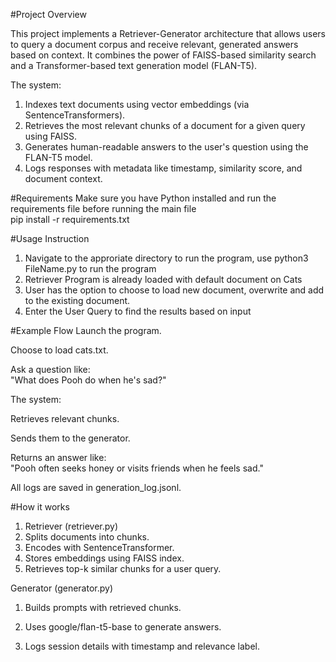 #Project Overview

This project implements a Retriever-Generator architecture that allows users to query a document corpus and receive relevant, generated answers based on context. It combines the power of FAISS-based similarity search and a Transformer-based text generation model (FLAN-T5).

The system:
1.  Indexes text documents using vector embeddings (via SentenceTransformers).<br/>
2.  Retrieves the most relevant chunks of a document for a given query using FAISS.<br/>
3.  Generates human-readable answers to the user's question using the FLAN-T5 model.<br/>
4.  Logs responses with metadata like timestamp, similarity score, and document context.<br/>

#Requirements
Make sure you have Python installed and run the requirements file before running the main file<br/>
pip install -r requirements.txt

#Usage Instruction
1.  Navigate to the approriate directory to run the program, use python3 FileName.py to run the program <br/>
2.  Retriever Program is already loaded with default document on Cats <br/>
3.  User has the option to choose to load new document, overwrite and add to the existing document.<br/>
4.  Enter the User Query to find the results based on input <br/>

#Example Flow
Launch the program.<br/>

Choose to load cats.txt.<br/>

Ask a question like:<br/>
"What does Pooh do when he's sad?"<br/>

The system:<br/>

Retrieves relevant chunks.<br/>

Sends them to the generator.<br/>

Returns an answer like:<br/>
"Pooh often seeks honey or visits friends when he feels sad."<br/>

All logs are saved in generation_log.jsonl.<br/>

#How it works
1.  Retriever (retriever.py)<br/>
2.  Splits documents into chunks.<br/>
3.  Encodes with SentenceTransformer.<br/>
4.  Stores embeddings using FAISS index.<br/>
5.  Retrieves top-k similar chunks for a user query.<br/>

Generator (generator.py)<br/>
1.  Builds prompts with retrieved chunks.<br/>

2.  Uses google/flan-t5-base to generate answers.<br/>

3.  Logs session details with timestamp and relevance label.<br/>
